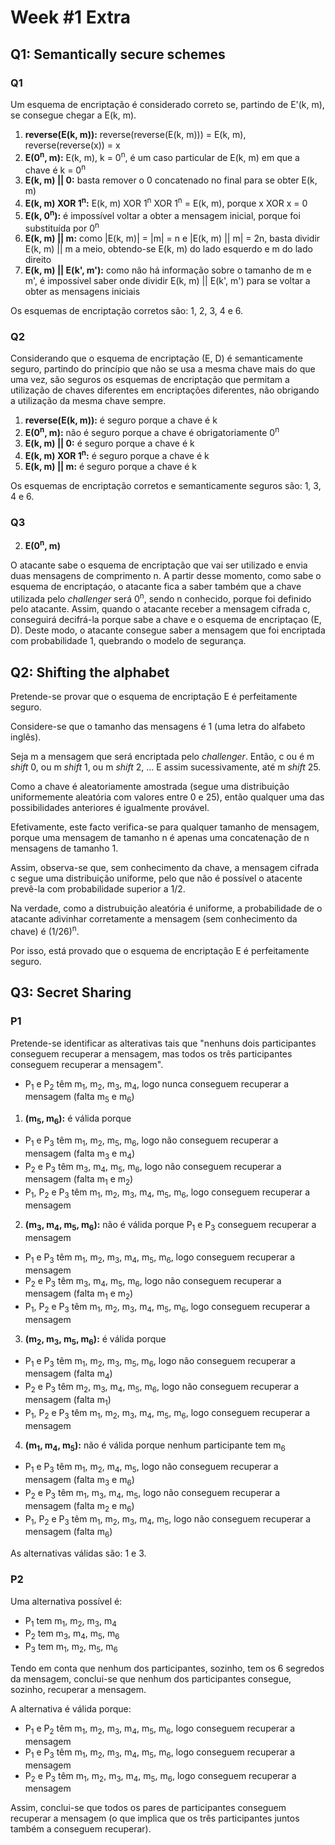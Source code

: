 # Week #1 Extra

## Q1: Semantically secure schemes

### Q1

Um esquema de encriptação é considerado correto se, partindo de E'(k, m), se consegue chegar a E(k, m).

1. **reverse(E(k, m)):** reverse(reverse(E(k, m))) = E(k, m), reverse(reverse(x)) = x
2. **E(0<sup>n</sup>, m):** E(k, m), k = 0<sup>n</sup>, é um caso particular de E(k, m) em que a chave é k = 0<sup>n</sup>
3. **E(k, m) || 0:** basta remover o 0 concatenado no final para se obter E(k, m)
4. **E(k, m) XOR 1<sup>n</sup>:** E(k, m) XOR 1<sup>n</sup> XOR 1<sup>n</sup> = E(k, m), porque x XOR x = 0
5. **E(k, 0<sup>n</sup>):** é impossível voltar a obter a mensagem inicial, porque foi substituída por 0<sup>n</sup>
6. **E(k, m) || m:** como |E(k, m)| = |m| = n e |E(k, m) || m| = 2n, basta dividir E(k, m) || m a meio, obtendo-se E(k, m) do lado esquerdo e m do lado direito
7. **E(k, m) || E(k', m'):** como não há informação sobre o tamanho de m e m', é impossível saber onde dividir E(k, m) || E(k', m') para se voltar a obter as mensagens iniciais

Os esquemas de encriptação corretos são: 1, 2, 3, 4 e 6.

### Q2

Considerando que o esquema de encriptação (E, D) é semanticamente seguro, partindo do princípio que não se usa a mesma chave mais do que uma vez, são seguros os esquemas de encriptação que permitam a utilização de chaves diferentes em encriptações diferentes, não obrigando a utilização da mesma chave sempre.

1. **reverse(E(k, m)):** é seguro porque a chave é k
2. **E(0<sup>n</sup>, m):** não é seguro porque a chave é obrigatoriamente 0<sup>n</sup>
3. **E(k, m) || 0:** é seguro porque a chave é k
4. **E(k, m) XOR 1<sup>n</sup>:** é seguro porque a chave é k
6. **E(k, m) || m:** é seguro porque a chave é k

Os esquemas de encriptação corretos e semanticamente seguros são: 1, 3, 4 e 6.

### Q3

2. **E(0<sup>n</sup>, m)** 

O atacante sabe o esquema de encriptação que vai ser utilizado e envia duas mensagens de comprimento n. A partir desse momento, como sabe o esquema de encriptaçáo, o atacante fica a saber também que a chave utilizada pelo *challenger* será 0<sup>n</sup>, sendo n conhecido, porque foi definido pelo atacante. Assim, quando o atacante receber a mensagem cifrada c, conseguirá decifrá-la porque sabe a chave e o esquema de encriptaçao (E, D). Deste modo, o atacante consegue saber a mensagem que foi encriptada com probabilidade 1, quebrando o modelo de segurança.

## Q2: Shifting the alphabet

Pretende-se provar que o esquema de encriptação E é perfeitamente seguro.

Considere-se que o tamanho das mensagens é 1 (uma letra do alfabeto inglês).

Seja m a mensagem que será encriptada pelo *challenger*. Então, c ou é m *shift* 0, ou m *shift* 1, ou m *shift* 2, ... E assim sucessivamente, até m *shift* 25.

Como a chave é aleatoriamente amostrada (segue uma distribuição uniformemente aleatória com valores entre 0 e 25), então qualquer uma das possibilidades anteriores é igualmente provável.

Efetivamente, este facto verifica-se para qualquer tamanho de mensagem, porque uma mensagem de tamanho n é apenas uma concatenação de n mensagens de tamanho 1.

Assim, observa-se que, sem conhecimento da chave, a mensagem cifrada c segue uma distribuição uniforme, pelo que não é possível o atacente prevê-la com probabilidade superior a 1/2.

Na verdade, como a distrubuição aleatória é uniforme, a probabilidade de o atacante adivinhar corretamente a mensagem (sem conhecimento da chave) é (1/26)<sup>n</sup>.

Por isso, está provado que o esquema de encriptação E é perfeitamente seguro.

## Q3: Secret Sharing

### P1

Pretende-se identificar as alterativas tais que "nenhuns dois participantes conseguem recuperar a mensagem, mas todos os três participantes conseguem recuperar a mensagem".

- P<sub>1</sub> e P<sub>2</sub> têm m<sub>1</sub>, m<sub>2</sub>, m<sub>3</sub>, m<sub>4</sub>, logo nunca conseguem recuperar a mensagem (falta m<sub>5</sub> e m<sub>6</sub>)

1. **(m<sub>5</sub>, m<sub>6</sub>):** é válida porque

- P<sub>1</sub> e P<sub>3</sub> têm m<sub>1</sub>, m<sub>2</sub>, m<sub>5</sub>, m<sub>6</sub>, logo não conseguem recuperar a mensagem (falta m<sub>3</sub> e m<sub>4</sub>)
- P<sub>2</sub> e P<sub>3</sub> têm m<sub>3</sub>, m<sub>4</sub>, m<sub>5</sub>, m<sub>6</sub>, logo não conseguem recuperar a mensagem (falta m<sub>1</sub> e m<sub>2</sub>)
- P<sub>1</sub>, P<sub>2</sub> e P<sub>3</sub> têm m<sub>1</sub>, m<sub>2</sub>, m<sub>3</sub>, m<sub>4</sub>, m<sub>5</sub>, m<sub>6</sub>, logo conseguem recuperar a mensagem

2. **(m<sub>3</sub>, m<sub>4</sub>, m<sub>5</sub>, m<sub>6</sub>):** não é válida porque P<sub>1</sub> e P<sub>3</sub> conseguem recuperar a mensagem

- P<sub>1</sub> e P<sub>3</sub> têm m<sub>1</sub>, m<sub>2</sub>, m<sub>3</sub>, m<sub>4</sub>, m<sub>5</sub>, m<sub>6</sub>, logo conseguem recuperar a mensagem
- P<sub>2</sub> e P<sub>3</sub> têm m<sub>3</sub>, m<sub>4</sub>, m<sub>5</sub>, m<sub>6</sub>, logo não conseguem recuperar a mensagem (falta m<sub>1</sub> e m<sub>2</sub>)
- P<sub>1</sub>, P<sub>2</sub> e P<sub>3</sub> têm m<sub>1</sub>, m<sub>2</sub>, m<sub>3</sub>, m<sub>4</sub>, m<sub>5</sub>, m<sub>6</sub>, logo conseguem recuperar a mensagem

3. **(m<sub>2</sub>, m<sub>3</sub>, m<sub>5</sub>, m<sub>6</sub>):** é válida porque

- P<sub>1</sub> e P<sub>3</sub> têm m<sub>1</sub>, m<sub>2</sub>, m<sub>3</sub>, m<sub>5</sub>, m<sub>6</sub>, logo não conseguem recuperar a mensagem (falta m<sub>4</sub>)
- P<sub>2</sub> e P<sub>3</sub> têm m<sub>2</sub>, m<sub>3</sub>, m<sub>4</sub>, m<sub>5</sub>, m<sub>6</sub>, logo não conseguem recuperar a mensagem (falta m<sub>1</sub>)
- P<sub>1</sub>, P<sub>2</sub> e P<sub>3</sub> têm m<sub>1</sub>, m<sub>2</sub>, m<sub>3</sub>, m<sub>4</sub>, m<sub>5</sub>, m<sub>6</sub>, logo conseguem recuperar a mensagem

4. **(m<sub>1</sub>, m<sub>4</sub>, m<sub>5</sub>):** não é válida porque nenhum participante tem m<sub>6</sub>

- P<sub>1</sub> e P<sub>3</sub> têm m<sub>1</sub>, m<sub>2</sub>, m<sub>4</sub>, m<sub>5</sub>, logo não conseguem recuperar a mensagem (falta m<sub>3</sub> e m<sub>6</sub>)
- P<sub>2</sub> e P<sub>3</sub> têm m<sub>1</sub>, m<sub>3</sub>, m<sub>4</sub>, m<sub>5</sub>, logo não conseguem recuperar a mensagem (falta m<sub>2</sub> e m<sub>6</sub>)
- P<sub>1</sub>, P<sub>2</sub> e P<sub>3</sub> têm m<sub>1</sub>, m<sub>2</sub>, m<sub>3</sub>, m<sub>4</sub>, m<sub>5</sub>, logo não conseguem recuperar a mensagem (falta m<sub>6</sub>)

As alternativas válidas são: 1 e 3.

### P2

Uma alternativa possível é:
- P<sub>1</sub> tem m<sub>1</sub>, m<sub>2</sub>, m<sub>3</sub>, m<sub>4</sub>
- P<sub>2</sub> tem m<sub>3</sub>, m<sub>4</sub>, m<sub>5</sub>, m<sub>6</sub>
- P<sub>3</sub> tem m<sub>1</sub>, m<sub>2</sub>, m<sub>5</sub>, m<sub>6</sub>

Tendo em conta que nenhum dos participantes, sozinho, tem os 6 segredos da mensagem, conclui-se que nenhum dos participantes consegue, sozinho, recuperar a mensagem.

A alternativa é válida porque:
- P<sub>1</sub> e P<sub>2</sub> têm m<sub>1</sub>, m<sub>2</sub>, m<sub>3</sub>, m<sub>4</sub>, m<sub>5</sub>, m<sub>6</sub>, logo conseguem recuperar a mensagem
- P<sub>1</sub> e P<sub>3</sub> têm m<sub>1</sub>, m<sub>2</sub>, m<sub>3</sub>, m<sub>4</sub>, m<sub>5</sub>, m<sub>6</sub>, logo conseguem recuperar a mensagem
- P<sub>2</sub> e P<sub>3</sub> têm m<sub>1</sub>, m<sub>2</sub>, m<sub>3</sub>, m<sub>4</sub>, m<sub>5</sub>, m<sub>6</sub>, logo conseguem recuperar a mensagem

Assim, conclui-se que todos os pares de participantes conseguem recuperar a mensagem (o que implica que os três participantes juntos também a conseguem recuperar).
